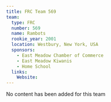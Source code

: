 ```yaml
---
title: FRC Team 569
team:
  type: FRC
  number: 569
  name: Rambots
  rookie_year: 2001
  location: Westbury, New York, USA
  sponsors:
    - East Meadow Chamber of Commerce
    - East Meadow Kiwanis
    - Home School
  links:
    Website: 
---
```

No content has been added for this team